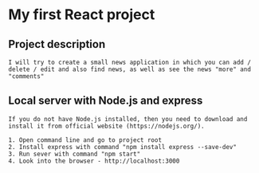 # My first React project

## Project description
	I will try to create a small news application in which you can add / delete / edit and also find news, as well as see the news "more" and "comments"

## Local server with Node.js and express

	If you do not have Node.js installed, then you need to download and install it from official website (https://nodejs.org/).
	
	1. Open command line and go to project root
	2. Install express with command "npm install express --save-dev"
	3. Run sever with command "npm start"
	4. Look into the browser - http://localhost:3000
